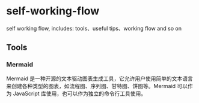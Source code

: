 # self-working-flow
self working flow, includes: tools、useful tips、working flow and so on

## Tools

### Mermaid
Mermaid 是一种开源的文本驱动图表生成工具，它允许用户使用简单的文本语言来创建各种类型的图表，如流程图、序列图、甘特图、饼图等。Mermaid 可以作为 JavaScript 库使用，也可以作为独立的命令行工具使用。
